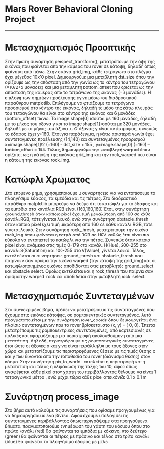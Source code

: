 # Mars Rover Behavioral Cloning Project
---
# Μετασχηματισμός Προοπτικής

Στην πρώτη συνάρτηση perspect_transform(), μετατρέπουμε την όψη της
εικόνας που φαίνεται από την κάμερα του rover σε κάτοψη, δηλαδή όπως 
φαίνεται από πάνω. Στην εικόνα grid_img, κάθε τετράγωνο στο πλέγμα έχει
μέγεθος 10x10 pixel. Δημιουργούμε μια μεταβλητή dst_size όπου την 
ορίζουμε ως την απόσταση από την γωνία ως το κέντρο του τετραγώνου
(=10/2=5 μονάδες) και μια μεταβλητή bottom_offset που ορίζεται ως την 
απόσταση της κάμερας από το τετράγωνο της εικόνας (=6 μονάδες).
Η επιλογή των σημείων προέλευσης έγινε μέσω του διαδραστικού
παραθύρου matplotlib.
Επιλέγουμε να φτιάξουμε το τετράγωνο προορισμού στο κέντρο της εικόνας,
δηλαδή το μέσο της κάτω πλευράς του τετραγώνου θα είναι στο κέντρο της 
εικόνας και 6 μονάδες (bottom_offset) πάνω. 
Το image.shape[0] ισούται με 160 μονάδες, δηλαδή με το μήκος του άξονα y
και το image.shape[1] ισούται με 320 μονάδες, δηλαδή με το μήκος του άξονα
x. Ο άξονας y είναι αντίστροφος, συνεπώς το έδαφος έχει y=160.
Έτσι για παράδειγμα, η κάτω αριστερά γωνία έχει συντεταγμένες προέλευσης 
(14,140) και συντεταγμένες προορισμού 
x=image.shape[1]/2 (=160) – dst_size = 155 , y=image.shape[0] (=160) –
bottom_offset = 154. 
Τέλος, δημιουργούμε την μεταβλητή warped όπου ορίζεται ως η κάτοψη της 
εικόνας grid_img και την rock_warped που είναι η κάτοψη της εικόνας 
rock_img.

# Κατώφλι Χρώματος

Στο επόμενο βήμα, χρησιμοποιούμε 3 συναρτήσεις για να εντοπίσουμε το 
πλοηγήσιμο έδαφος, τα εμπόδια και τις πέτρες. Στο διαδραστικό παράθυρο
matplotlib μπορούμε να δούμε ότι το κατώφλι για το έδαφος και τα εμπόδια
στα κανάλια RGB είναι (160,160,160)
Έτσι, στην συνάρτηση ground_thresh όταν κάποιο pixel έχει τιμή μεγαλύτερη
από 160 σε κάθε κανάλι RGB, τότε γίνεται λευκό, ενώ στην συνάρτηση
obstacle_thresh όταν κάποιο pixel έχει τιμή μικρότερη από 160 σε κάθε 
κανάλι RGB, τότε γίνεται λευκό.
Στην συνάρτηση rock_thresh, μετατρέπουμε την εικόνα rock_img όπου
φαίνεται η πετρά από RGB σε HSV καθώς έτσι είναι πιο εύκολο να εντοπιστεί
το κατώφλι για την πέτρα. Συνεπώς όταν κάποιο pixel είναι ανάμεσα στις τιμές
0-179 στο κανάλι H(Hue), 200-255 στο κανάλι S(Saturation) και 100-255 στο 
V(Value), γίνεται λευκό.
Τέλος, εκτελούνται οι συναρτήσεις ground_thresh και obstacle_thresh που 
παίρνουν σαν όρισμα την εικόνα warped (την κάτοψη της grid_img) και οι 
κατωφλιοποιημένες εικόνες αποδίδονται στις μεταβλητές ground_select και 
obstacle select. Ομοίως εκτελείται και η rock_thresh που παίρνει σαν όρισμα
την warped_rock και αποδίδεται στην μεταβλητή rock_select.

# Μετασχηματισμός Συντεταγμένων

Στο συγκεκριμένο βήμα, πρέπει να μετατρέψουμε τις συντεταγμένες που 
έχουμε στις εικόνες κάτοψης, σε ρομποκεντρικές συντεταγμένες. Αυτό 
πραγματοποιείται με την συνάρτηση rover_coords όπου δημιουργείται ένα 
πλαίσιο συντεταγμένων που το rover βρίσκεται στο (x, y) = ( 0, 0).
Έπειτα μετατρέπουμε τις ρομποκεντρικες συντεταγμένες, από καρτεσιανές σε 
πολικές και εφαρμόζουμε μια περιστροφή ακολουθούμενη από μια 
μετατόπιση. Δηλαδή, περιστρέφουμε τις ρομποκεντρικές συντεταγμένες έτσι 
ώστε οι άξονες x και y να είναι παράλληλοι με τους άξονες στον χώρο και 
μετατοπίζουμε τις περιστρεφόμενες θέσεις με τις τιμές θέσης x και y που 
δίνονται από την τοποθεσία του rover (διάνυσμα θέσης) στον κόσμο.
Στην συνάρτηση pix_to_world , εκτελείται η περιστροφή και η μετατόπιση και 
τέλος η κλιμάκωση της τάξης του 10, αφού όπως αναφέρεται κάθε pixel στον 
χάρτη του περιβάλλοντος θέλουμε να είναι 1 τετραγωνικό μέτρο , ενώ μέχρι 
τώρα κάθε pixel απεικόνιζε 0.1 x 0.1 m

# Συνάρτηση process_image
Στο βήμα αυτό καλούμε τις συναρτήσεις που ορίσαμε προηγουμένως για να 
δημιουργήσουμε ένα βίντεο. Αφού έχουμε υπολογίσει τις συντεταγμένες
περιβάλλοντος όπως περιγράψαμε στα προηγούμενα βήματα, 
πραγματοποιούμε ενημέρωση του χάρτη του κόσμου όπου στο πρώτο κανάλι 
(red) θα φαίνονται τα εμπόδια με κόκκινο, στο δεύτερο (green) θα φαίνονται
οι πέτρες με πράσινο και τέλος στο τρίτο κανάλι (blue) θα φαίνεται το 
πλοηγήσιμο έδαφος με μπλε
